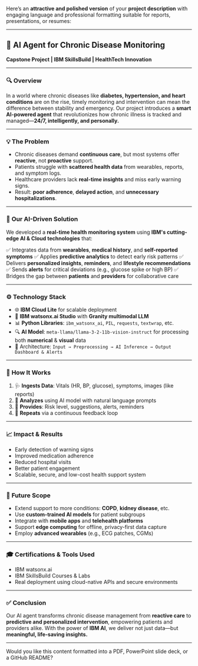 Here’s an **attractive and polished version** of your **project description** with engaging language and professional formatting suitable for reports, presentations, or resumes:

---

## 🧠 **AI Agent for Chronic Disease Monitoring**

**Capstone Project | IBM SkillsBuild | HealthTech Innovation**

---

### 🔍 **Overview**

In a world where chronic diseases like **diabetes, hypertension, and heart conditions** are on the rise, timely monitoring and intervention can mean the difference between stability and emergency. Our project introduces a **smart AI-powered agent** that revolutionizes how chronic illness is tracked and managed—**24/7, intelligently, and personally.**

---

### 💡 **The Problem**

* Chronic diseases demand **continuous care**, but most systems offer **reactive**, not **proactive** support.
* Patients struggle with **scattered health data** from wearables, reports, and symptom logs.
* Healthcare providers lack **real-time insights** and miss early warning signs.
* Result: **poor adherence**, **delayed action**, and **unnecessary hospitalizations**.

---

### 🚀 **Our AI-Driven Solution**

We developed a **real-time health monitoring system** using **IBM's cutting-edge AI & Cloud technologies** that:

✅ Integrates data from **wearables**, **medical history**, and **self-reported symptoms**
✅ Applies **predictive analytics** to detect early risk patterns
✅ Delivers **personalized insights**, **reminders**, and **lifestyle recommendations**
✅ Sends **alerts** for critical deviations (e.g., glucose spike or high BP)
✅ Bridges the gap between **patients** and **providers** for collaborative care

---

### ⚙️ **Technology Stack**

* 🌐 **IBM Cloud Lite** for scalable deployment
* 🤖 **IBM watsonx.ai Studio** with **Granity multimodal LLM**
* 📊 **Python Libraries**: `ibm_watsonx_ai`, `PIL`, `requests`, `textwrap`, etc.
* 🔍 **AI Model**: `meta-llama/llama-3-2-11b-vision-instruct` for processing both **numerical** & **visual** data
* 🧱 Architecture:
  `Input → Preprocessing → AI Inference → Output Dashboard & Alerts`

---

### 🔄 **How It Works**

1. 🩺 **Ingests Data**: Vitals (HR, BP, glucose), symptoms, images (like reports)
2. 🧠 **Analyzes** using AI model with natural language prompts
3. 📲 **Provides**: Risk level, suggestions, alerts, reminders
4. 🔄 **Repeats** via a continuous feedback loop

---

### 📈 **Impact & Results**

* Early detection of warning signs
* Improved medication adherence
* Reduced hospital visits
* Better patient engagement
* Scalable, secure, and low-cost health support system

---

### 🔮 **Future Scope**

* Extend support to more conditions: **COPD**, **kidney disease**, etc.
* Use **custom-trained AI models** for patient subgroups
* Integrate with **mobile apps** and **telehealth platforms**
* Support **edge computing** for offline, privacy-first data capture
* Employ **advanced wearables** (e.g., ECG patches, CGMs)

---

### 🎓 **Certifications & Tools Used**

* IBM watsonx.ai
* IBM SkillsBuild Courses & Labs
* Real deployment using cloud-native APIs and secure environments

---

### ✅ **Conclusion**

Our AI agent transforms chronic disease management from **reactive care** to **predictive and personalized intervention**, empowering patients and providers alike. With the power of **IBM AI**, we deliver not just data—but **meaningful, life-saving insights.**

---

Would you like this content formatted into a PDF, PowerPoint slide deck, or a GitHub README?
